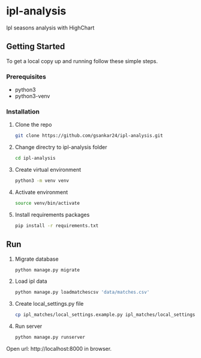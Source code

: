 # ipl-analysis
Ipl seasons analysis with HighChart 

<!-- GETTING STARTED -->
## Getting Started

To get a local copy up and running follow these simple steps.

### Prerequisites

* python3
* python3-venv

### Installation

1. Clone the repo
   ```sh
   git clone https://github.com/gsankar24/ipl-analysis.git
   ```
2. Change directry to ipl-analysis folder
    ```sh
   cd ipl-analysis
   ```
3. Create virtual environment
   ```sh
   python3 -m venv venv
   ```
4. Activate environment
   ```sh
   source venv/bin/activate
   ```
5. Install requirements packages
   ```sh
   pip install -r requirements.txt
   ```
   
## Run

1. Migrate database 
   ```sh
   python manage.py migrate
   ```
2. Load ipl data 
   ```sh
   python manage.py loadmatchescsv 'data/matches.csv'
   ```
3. Create local_settings.py file
    ```sh
   cp ipl_matches/local_settings.example.py ipl_matches/local_settings.py
   ```

4. Run server
    ```sh
   python manage.py runserver
   ```
Open url: http://localhost:8000 in browser.
